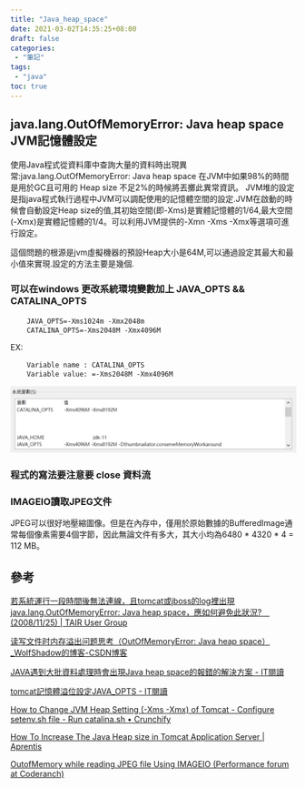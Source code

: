 ```yaml
---
title: "Java_heap_space"
date: 2021-03-02T14:35:25+08:00
draft: false
categories:
 - "筆記"
tags:
 - "java"
toc: true
---
```


## java.lang.OutOfMemoryError: Java heap space JVM記憶體設定

使用Java程式從資料庫中查詢大量的資料時出現異常:java.lang.OutOfMemoryError: Java heap space
在JVM中如果98%的時間是用於GC且可用的 Heap size 不足2%的時候將丟擲此異常資訊。
JVM堆的設定是指java程式執行過程中JVM可以調配使用的記憶體空間的設定.JVM在啟動的時候會自動設定Heap size的值,其初始空間(即-Xms)是實體記憶體的1/64,最大空間(-Xmx)是實體記憶體的1/4。可以利用JVM提供的-Xmn -Xms -Xmx等選項可進行設定。
<!--more-->

這個問題的根源是jvm虛擬機器的預設Heap大小是64M,可以通過設定其最大和最小值來實現.設定的方法主要是幾個.

### 可以在windows 更改系統環境變數加上 JAVA_OPTS && CATALINA_OPTS

```shell
    JAVA_OPTS=-Xms1024m -Xmx2048m
    CATALINA_OPTS=-Xms2048M -Xmx4096M
```

EX:

```shell
    Variable name : CATALINA_OPTS
    Variable value: =-Xms2048M -Xmx4096M
```

![JAVA_HOME](/images/java/調整JVM的大小.png)

### 程式的寫法要注意要 close 資料流

### IMAGEIO讀取JPEG文件

JPEG可以很好地壓縮圖像。但是在內存中，僅用於原始數據的BufferedImage通常每個像素需要4個字節，因此無論文件有多大，其大小均為6480 * 4320 * 4 = 112 MB。

## 參考

[若系統運行一段時間後無法連線，且tomcat或jboss的log裡出現java.lang.OutOfMemoryError: Java heap space，應如何避免此狀況?　(2008/11/25) | TAIR User Group](http://ir.org.tw/node/78)

[读写文件时内存溢出问题思考（OutOfMemoryError: Java heap space）_WolfShadow的博客-CSDN博客](https://blog.csdn.net/u010188178/article/details/83183321)

[JAVA遇到大批資料處理時會出現Java heap space的報錯的解決方案 - IT閱讀](https://www.itread01.com/content/1546150350.html)

[tomcat記憶體溢位設定JAVA_OPTS - IT閱讀](https://www.itread01.com/content/1546839425.html)

[How to Change JVM Heap Setting (-Xms -Xmx) of Tomcat - Configure setenv.sh file - Run catalina.sh • Crunchify](https://crunchify.com/how-to-change-jvm-heap-setting-xms-xmx-of-tomcat/)

[How To Increase The Java Heap size in Tomcat Application Server | Aprentis](https://aprentis.net/how-to-increase-the-java-heap-size-in-tomcat-application-server/)

[OutofMemory while reading JPEG file Using IMAGEIO (Performance forum at Coderanch)](https://coderanch.com/t/604430/java/OutofMemory-reading-JPEG-file-IMAGEIO)
